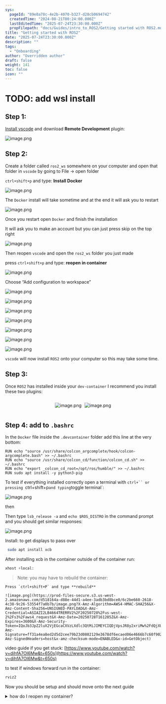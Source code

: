 ```yaml
---
sys:
  pageId: "89e0a78c-4e2b-4070-b327-d28cb0694742"
  createdTime: "2024-08-21T00:24:00.000Z"
  lastEditedTime: "2025-07-24T23:30:00.000Z"
  propFilepath: "docs/Guides/intro_to_ROS2/Getting started with ROS2.md"
title: "Getting started with ROS2"
date: "2025-07-24T23:30:00.000Z"
description: ""
tags:
  - "Onboarding"
author: "Overridden author"
draft: false
weight: 141
toc: false
icon: ""
---
```


# TODO: add wsl install

## Step 1:

[Install vscode](https://code.visualstudio.com/download) and download **Remote Development** plugin:

![image.png](https://prod-files-secure.s3.us-west-2.amazonaws.com/d518164a-d88e-44d1-a4ee-3adb3bd8bce0/efb52993-1881-4a40-b95e-6f020334f022/image.png?X-Amz-Algorithm=AWS4-HMAC-SHA256&X-Amz-Content-Sha256=UNSIGNED-PAYLOAD&X-Amz-Credential=ASIAZI2LB466RMYMKGCM%2F20250728%2Fus-west-2%2Fs3%2Faws4_request&X-Amz-Date=20250728T161159Z&X-Amz-Expires=3600&X-Amz-Security-Token=IQoJb3JpZ2luX2VjEGcaCXVzLXdlc3QtMiJHMEUCIQCG%2BzX5P9u3W84e3DRJc4Ytg8Cy%2BLhQaIRPyVCjiN09CgIgcAZ%2BKwAhwNI9e%2FzADNY5WDVYMbz4IZJfwVkn8IRjuJwqiAQIkP%2F%2F%2F%2F%2F%2F%2F%2F%2F%2FARAAGgw2Mzc0MjMxODM4MDUiDJ6nxWsjRQJ%2FgHl3IyrcA2h3p7gmxVhAmTTlQnwLtpq7KWId4JYfKT0dOmHKup9F4Jw34bfEzRjZwy9XFCfQRhZU13mWwwtR5iEQPK9BHKmwzijqg121h2Dx5rCXgrstNMyMsBLgLS5qF0iQCXwN%2BfroSJsGjM%2FVJdIvYKogjpJplRQ7jtbYUo8%2BXBd05n2ECpbRngNsH93UW9lvkhB%2FIIH4RiFi5pYhir32uHmpt9czsoFx03CgZhxbiE7zQLVwksf0apq5Z2VUFW2Bxa49WqH1Bvuy5seFunhoRFBTkkUgokTEWaQ2PEOf0%2BtL0eLz4Fuh%2BrLfZ0CDQunqLqjb2dx9W6opC2zKbpyNWiuXpX4AJJXE9hZMzJ5ssbohC1wO3PH0PqqB41I2qzfeZtOYNFWrUy9GAqslMuyaOCkdyNBq9hofIhwh3oaHHtQSt7lJlllFX%2FZFC2oGL8B4UsF5HWp%2BLtDO%2FrtugVqucMq5hbejLBjbEZA9G8ESjyiFxltW9WRIxbxlOQvR69juzNkPL448SellHpweWfT3t76pnk4RNwsaGTGiG9oif%2B4FodA5kbGddCv9NBX33pAD903uG9UAiqpsQwMTqF2QJ2qmjx1Qt2rEa5%2BTe7fcvsYtNbAFe71ZI40UXCSUBehnMMaonsQGOqUBlJ603SimoJ0V%2BvRFn7SJkHPHrwB8S75KqxW6Jk%2BzL3hqbj%2F2DLmb5DkZzhA5jaIBDJvKceYo8ixsNxIewOV1fx5s1Xk6TCtIYlTIWQDws5XBDOZX0X3EILGFllxizusUnnb81LllZ2hxcnIEYVCbqewSexT2A%2Bl%2BcN%2BFeTBhjzUA31AFACBZ%2B2s0ys1hy1YqW2UhxeLBa%2FBYhWS0wMspbzfIGqps&X-Amz-Signature=70fa6591e61debac963c74f5311b22c97ebd8de853322ae381927aa73489184c&X-Amz-SignedHeaders=host&x-amz-checksum-mode=ENABLED&x-id=GetObject)

## Step 2:

Create a folder called `ros2_ws` somewhere on your computer and open that folder in `vscode` by going to File → open folder 

`ctrl+shift+p` and type: **Install Docker**

![image.png](https://prod-files-secure.s3.us-west-2.amazonaws.com/d518164a-d88e-44d1-a4ee-3adb3bd8bce0/2269dc0e-1cd5-47ff-bceb-c04ad9b2eab0/image.png?X-Amz-Algorithm=AWS4-HMAC-SHA256&X-Amz-Content-Sha256=UNSIGNED-PAYLOAD&X-Amz-Credential=ASIAZI2LB466RMYMKGCM%2F20250728%2Fus-west-2%2Fs3%2Faws4_request&X-Amz-Date=20250728T161159Z&X-Amz-Expires=3600&X-Amz-Security-Token=IQoJb3JpZ2luX2VjEGcaCXVzLXdlc3QtMiJHMEUCIQCG%2BzX5P9u3W84e3DRJc4Ytg8Cy%2BLhQaIRPyVCjiN09CgIgcAZ%2BKwAhwNI9e%2FzADNY5WDVYMbz4IZJfwVkn8IRjuJwqiAQIkP%2F%2F%2F%2F%2F%2F%2F%2F%2F%2FARAAGgw2Mzc0MjMxODM4MDUiDJ6nxWsjRQJ%2FgHl3IyrcA2h3p7gmxVhAmTTlQnwLtpq7KWId4JYfKT0dOmHKup9F4Jw34bfEzRjZwy9XFCfQRhZU13mWwwtR5iEQPK9BHKmwzijqg121h2Dx5rCXgrstNMyMsBLgLS5qF0iQCXwN%2BfroSJsGjM%2FVJdIvYKogjpJplRQ7jtbYUo8%2BXBd05n2ECpbRngNsH93UW9lvkhB%2FIIH4RiFi5pYhir32uHmpt9czsoFx03CgZhxbiE7zQLVwksf0apq5Z2VUFW2Bxa49WqH1Bvuy5seFunhoRFBTkkUgokTEWaQ2PEOf0%2BtL0eLz4Fuh%2BrLfZ0CDQunqLqjb2dx9W6opC2zKbpyNWiuXpX4AJJXE9hZMzJ5ssbohC1wO3PH0PqqB41I2qzfeZtOYNFWrUy9GAqslMuyaOCkdyNBq9hofIhwh3oaHHtQSt7lJlllFX%2FZFC2oGL8B4UsF5HWp%2BLtDO%2FrtugVqucMq5hbejLBjbEZA9G8ESjyiFxltW9WRIxbxlOQvR69juzNkPL448SellHpweWfT3t76pnk4RNwsaGTGiG9oif%2B4FodA5kbGddCv9NBX33pAD903uG9UAiqpsQwMTqF2QJ2qmjx1Qt2rEa5%2BTe7fcvsYtNbAFe71ZI40UXCSUBehnMMaonsQGOqUBlJ603SimoJ0V%2BvRFn7SJkHPHrwB8S75KqxW6Jk%2BzL3hqbj%2F2DLmb5DkZzhA5jaIBDJvKceYo8ixsNxIewOV1fx5s1Xk6TCtIYlTIWQDws5XBDOZX0X3EILGFllxizusUnnb81LllZ2hxcnIEYVCbqewSexT2A%2Bl%2BcN%2BFeTBhjzUA31AFACBZ%2B2s0ys1hy1YqW2UhxeLBa%2FBYhWS0wMspbzfIGqps&X-Amz-Signature=21b9d57b35bd51c9634b35f232e37a092ae83fbda4bb5243a59e66420f58e4dd&X-Amz-SignedHeaders=host&x-amz-checksum-mode=ENABLED&x-id=GetObject)

The `Docker` install will take sometime and at the end it will ask you to restart

![image.png](https://prod-files-secure.s3.us-west-2.amazonaws.com/d518164a-d88e-44d1-a4ee-3adb3bd8bce0/ed233f78-be33-4b1f-b89c-9c346c0e961e/image.png?X-Amz-Algorithm=AWS4-HMAC-SHA256&X-Amz-Content-Sha256=UNSIGNED-PAYLOAD&X-Amz-Credential=ASIAZI2LB466RMYMKGCM%2F20250728%2Fus-west-2%2Fs3%2Faws4_request&X-Amz-Date=20250728T161159Z&X-Amz-Expires=3600&X-Amz-Security-Token=IQoJb3JpZ2luX2VjEGcaCXVzLXdlc3QtMiJHMEUCIQCG%2BzX5P9u3W84e3DRJc4Ytg8Cy%2BLhQaIRPyVCjiN09CgIgcAZ%2BKwAhwNI9e%2FzADNY5WDVYMbz4IZJfwVkn8IRjuJwqiAQIkP%2F%2F%2F%2F%2F%2F%2F%2F%2F%2FARAAGgw2Mzc0MjMxODM4MDUiDJ6nxWsjRQJ%2FgHl3IyrcA2h3p7gmxVhAmTTlQnwLtpq7KWId4JYfKT0dOmHKup9F4Jw34bfEzRjZwy9XFCfQRhZU13mWwwtR5iEQPK9BHKmwzijqg121h2Dx5rCXgrstNMyMsBLgLS5qF0iQCXwN%2BfroSJsGjM%2FVJdIvYKogjpJplRQ7jtbYUo8%2BXBd05n2ECpbRngNsH93UW9lvkhB%2FIIH4RiFi5pYhir32uHmpt9czsoFx03CgZhxbiE7zQLVwksf0apq5Z2VUFW2Bxa49WqH1Bvuy5seFunhoRFBTkkUgokTEWaQ2PEOf0%2BtL0eLz4Fuh%2BrLfZ0CDQunqLqjb2dx9W6opC2zKbpyNWiuXpX4AJJXE9hZMzJ5ssbohC1wO3PH0PqqB41I2qzfeZtOYNFWrUy9GAqslMuyaOCkdyNBq9hofIhwh3oaHHtQSt7lJlllFX%2FZFC2oGL8B4UsF5HWp%2BLtDO%2FrtugVqucMq5hbejLBjbEZA9G8ESjyiFxltW9WRIxbxlOQvR69juzNkPL448SellHpweWfT3t76pnk4RNwsaGTGiG9oif%2B4FodA5kbGddCv9NBX33pAD903uG9UAiqpsQwMTqF2QJ2qmjx1Qt2rEa5%2BTe7fcvsYtNbAFe71ZI40UXCSUBehnMMaonsQGOqUBlJ603SimoJ0V%2BvRFn7SJkHPHrwB8S75KqxW6Jk%2BzL3hqbj%2F2DLmb5DkZzhA5jaIBDJvKceYo8ixsNxIewOV1fx5s1Xk6TCtIYlTIWQDws5XBDOZX0X3EILGFllxizusUnnb81LllZ2hxcnIEYVCbqewSexT2A%2Bl%2BcN%2BFeTBhjzUA31AFACBZ%2B2s0ys1hy1YqW2UhxeLBa%2FBYhWS0wMspbzfIGqps&X-Amz-Signature=32c5002125190e605e5bff0e7853274d2cc89b82528009affed02649f78bdaf4&X-Amz-SignedHeaders=host&x-amz-checksum-mode=ENABLED&x-id=GetObject)

Once you restart open `Docker` and finish the installation

It will ask you to make an account but you can just press skip on the top right

![image.png](https://prod-files-secure.s3.us-west-2.amazonaws.com/d518164a-d88e-44d1-a4ee-3adb3bd8bce0/21010ad9-1659-4fd9-9f59-9932a09b2a3d/image.png?X-Amz-Algorithm=AWS4-HMAC-SHA256&X-Amz-Content-Sha256=UNSIGNED-PAYLOAD&X-Amz-Credential=ASIAZI2LB466RMYMKGCM%2F20250728%2Fus-west-2%2Fs3%2Faws4_request&X-Amz-Date=20250728T161159Z&X-Amz-Expires=3600&X-Amz-Security-Token=IQoJb3JpZ2luX2VjEGcaCXVzLXdlc3QtMiJHMEUCIQCG%2BzX5P9u3W84e3DRJc4Ytg8Cy%2BLhQaIRPyVCjiN09CgIgcAZ%2BKwAhwNI9e%2FzADNY5WDVYMbz4IZJfwVkn8IRjuJwqiAQIkP%2F%2F%2F%2F%2F%2F%2F%2F%2F%2FARAAGgw2Mzc0MjMxODM4MDUiDJ6nxWsjRQJ%2FgHl3IyrcA2h3p7gmxVhAmTTlQnwLtpq7KWId4JYfKT0dOmHKup9F4Jw34bfEzRjZwy9XFCfQRhZU13mWwwtR5iEQPK9BHKmwzijqg121h2Dx5rCXgrstNMyMsBLgLS5qF0iQCXwN%2BfroSJsGjM%2FVJdIvYKogjpJplRQ7jtbYUo8%2BXBd05n2ECpbRngNsH93UW9lvkhB%2FIIH4RiFi5pYhir32uHmpt9czsoFx03CgZhxbiE7zQLVwksf0apq5Z2VUFW2Bxa49WqH1Bvuy5seFunhoRFBTkkUgokTEWaQ2PEOf0%2BtL0eLz4Fuh%2BrLfZ0CDQunqLqjb2dx9W6opC2zKbpyNWiuXpX4AJJXE9hZMzJ5ssbohC1wO3PH0PqqB41I2qzfeZtOYNFWrUy9GAqslMuyaOCkdyNBq9hofIhwh3oaHHtQSt7lJlllFX%2FZFC2oGL8B4UsF5HWp%2BLtDO%2FrtugVqucMq5hbejLBjbEZA9G8ESjyiFxltW9WRIxbxlOQvR69juzNkPL448SellHpweWfT3t76pnk4RNwsaGTGiG9oif%2B4FodA5kbGddCv9NBX33pAD903uG9UAiqpsQwMTqF2QJ2qmjx1Qt2rEa5%2BTe7fcvsYtNbAFe71ZI40UXCSUBehnMMaonsQGOqUBlJ603SimoJ0V%2BvRFn7SJkHPHrwB8S75KqxW6Jk%2BzL3hqbj%2F2DLmb5DkZzhA5jaIBDJvKceYo8ixsNxIewOV1fx5s1Xk6TCtIYlTIWQDws5XBDOZX0X3EILGFllxizusUnnb81LllZ2hxcnIEYVCbqewSexT2A%2Bl%2BcN%2BFeTBhjzUA31AFACBZ%2B2s0ys1hy1YqW2UhxeLBa%2FBYhWS0wMspbzfIGqps&X-Amz-Signature=6c42f7d981d0c650c31faba2e9b2aef1c565317a34f9f5fe4eda738b04071c56&X-Amz-SignedHeaders=host&x-amz-checksum-mode=ENABLED&x-id=GetObject)

Then reopen `vscode` and open the `ros2_ws` folder you just made

press `ctrl+shift+p` and type: **reopen in container**

![image.png](https://prod-files-secure.s3.us-west-2.amazonaws.com/d518164a-d88e-44d1-a4ee-3adb3bd8bce0/4e93b8c2-41ad-488c-8095-c74205196118/image.png?X-Amz-Algorithm=AWS4-HMAC-SHA256&X-Amz-Content-Sha256=UNSIGNED-PAYLOAD&X-Amz-Credential=ASIAZI2LB466RMYMKGCM%2F20250728%2Fus-west-2%2Fs3%2Faws4_request&X-Amz-Date=20250728T161159Z&X-Amz-Expires=3600&X-Amz-Security-Token=IQoJb3JpZ2luX2VjEGcaCXVzLXdlc3QtMiJHMEUCIQCG%2BzX5P9u3W84e3DRJc4Ytg8Cy%2BLhQaIRPyVCjiN09CgIgcAZ%2BKwAhwNI9e%2FzADNY5WDVYMbz4IZJfwVkn8IRjuJwqiAQIkP%2F%2F%2F%2F%2F%2F%2F%2F%2F%2FARAAGgw2Mzc0MjMxODM4MDUiDJ6nxWsjRQJ%2FgHl3IyrcA2h3p7gmxVhAmTTlQnwLtpq7KWId4JYfKT0dOmHKup9F4Jw34bfEzRjZwy9XFCfQRhZU13mWwwtR5iEQPK9BHKmwzijqg121h2Dx5rCXgrstNMyMsBLgLS5qF0iQCXwN%2BfroSJsGjM%2FVJdIvYKogjpJplRQ7jtbYUo8%2BXBd05n2ECpbRngNsH93UW9lvkhB%2FIIH4RiFi5pYhir32uHmpt9czsoFx03CgZhxbiE7zQLVwksf0apq5Z2VUFW2Bxa49WqH1Bvuy5seFunhoRFBTkkUgokTEWaQ2PEOf0%2BtL0eLz4Fuh%2BrLfZ0CDQunqLqjb2dx9W6opC2zKbpyNWiuXpX4AJJXE9hZMzJ5ssbohC1wO3PH0PqqB41I2qzfeZtOYNFWrUy9GAqslMuyaOCkdyNBq9hofIhwh3oaHHtQSt7lJlllFX%2FZFC2oGL8B4UsF5HWp%2BLtDO%2FrtugVqucMq5hbejLBjbEZA9G8ESjyiFxltW9WRIxbxlOQvR69juzNkPL448SellHpweWfT3t76pnk4RNwsaGTGiG9oif%2B4FodA5kbGddCv9NBX33pAD903uG9UAiqpsQwMTqF2QJ2qmjx1Qt2rEa5%2BTe7fcvsYtNbAFe71ZI40UXCSUBehnMMaonsQGOqUBlJ603SimoJ0V%2BvRFn7SJkHPHrwB8S75KqxW6Jk%2BzL3hqbj%2F2DLmb5DkZzhA5jaIBDJvKceYo8ixsNxIewOV1fx5s1Xk6TCtIYlTIWQDws5XBDOZX0X3EILGFllxizusUnnb81LllZ2hxcnIEYVCbqewSexT2A%2Bl%2BcN%2BFeTBhjzUA31AFACBZ%2B2s0ys1hy1YqW2UhxeLBa%2FBYhWS0wMspbzfIGqps&X-Amz-Signature=729eb2ab652b157eac7bf7f046aad35313cac7cbe022e7addf0c3c8b161d61e5&X-Amz-SignedHeaders=host&x-amz-checksum-mode=ENABLED&x-id=GetObject)

Choose “Add configuration to workspace”

![image.png](https://prod-files-secure.s3.us-west-2.amazonaws.com/d518164a-d88e-44d1-a4ee-3adb3bd8bce0/9560b282-5060-4989-ba37-97e7b2c22476/image.png?X-Amz-Algorithm=AWS4-HMAC-SHA256&X-Amz-Content-Sha256=UNSIGNED-PAYLOAD&X-Amz-Credential=ASIAZI2LB466RMYMKGCM%2F20250728%2Fus-west-2%2Fs3%2Faws4_request&X-Amz-Date=20250728T161159Z&X-Amz-Expires=3600&X-Amz-Security-Token=IQoJb3JpZ2luX2VjEGcaCXVzLXdlc3QtMiJHMEUCIQCG%2BzX5P9u3W84e3DRJc4Ytg8Cy%2BLhQaIRPyVCjiN09CgIgcAZ%2BKwAhwNI9e%2FzADNY5WDVYMbz4IZJfwVkn8IRjuJwqiAQIkP%2F%2F%2F%2F%2F%2F%2F%2F%2F%2FARAAGgw2Mzc0MjMxODM4MDUiDJ6nxWsjRQJ%2FgHl3IyrcA2h3p7gmxVhAmTTlQnwLtpq7KWId4JYfKT0dOmHKup9F4Jw34bfEzRjZwy9XFCfQRhZU13mWwwtR5iEQPK9BHKmwzijqg121h2Dx5rCXgrstNMyMsBLgLS5qF0iQCXwN%2BfroSJsGjM%2FVJdIvYKogjpJplRQ7jtbYUo8%2BXBd05n2ECpbRngNsH93UW9lvkhB%2FIIH4RiFi5pYhir32uHmpt9czsoFx03CgZhxbiE7zQLVwksf0apq5Z2VUFW2Bxa49WqH1Bvuy5seFunhoRFBTkkUgokTEWaQ2PEOf0%2BtL0eLz4Fuh%2BrLfZ0CDQunqLqjb2dx9W6opC2zKbpyNWiuXpX4AJJXE9hZMzJ5ssbohC1wO3PH0PqqB41I2qzfeZtOYNFWrUy9GAqslMuyaOCkdyNBq9hofIhwh3oaHHtQSt7lJlllFX%2FZFC2oGL8B4UsF5HWp%2BLtDO%2FrtugVqucMq5hbejLBjbEZA9G8ESjyiFxltW9WRIxbxlOQvR69juzNkPL448SellHpweWfT3t76pnk4RNwsaGTGiG9oif%2B4FodA5kbGddCv9NBX33pAD903uG9UAiqpsQwMTqF2QJ2qmjx1Qt2rEa5%2BTe7fcvsYtNbAFe71ZI40UXCSUBehnMMaonsQGOqUBlJ603SimoJ0V%2BvRFn7SJkHPHrwB8S75KqxW6Jk%2BzL3hqbj%2F2DLmb5DkZzhA5jaIBDJvKceYo8ixsNxIewOV1fx5s1Xk6TCtIYlTIWQDws5XBDOZX0X3EILGFllxizusUnnb81LllZ2hxcnIEYVCbqewSexT2A%2Bl%2BcN%2BFeTBhjzUA31AFACBZ%2B2s0ys1hy1YqW2UhxeLBa%2FBYhWS0wMspbzfIGqps&X-Amz-Signature=58c26bb0b8c1593032af746de0258eefd6cc853fe91b99c831a3b8e2b575af4b&X-Amz-SignedHeaders=host&x-amz-checksum-mode=ENABLED&x-id=GetObject)

![image.png](https://prod-files-secure.s3.us-west-2.amazonaws.com/d518164a-d88e-44d1-a4ee-3adb3bd8bce0/2ee63f81-886b-48e8-a553-dc6e5eac99e4/image.png?X-Amz-Algorithm=AWS4-HMAC-SHA256&X-Amz-Content-Sha256=UNSIGNED-PAYLOAD&X-Amz-Credential=ASIAZI2LB466RMYMKGCM%2F20250728%2Fus-west-2%2Fs3%2Faws4_request&X-Amz-Date=20250728T161159Z&X-Amz-Expires=3600&X-Amz-Security-Token=IQoJb3JpZ2luX2VjEGcaCXVzLXdlc3QtMiJHMEUCIQCG%2BzX5P9u3W84e3DRJc4Ytg8Cy%2BLhQaIRPyVCjiN09CgIgcAZ%2BKwAhwNI9e%2FzADNY5WDVYMbz4IZJfwVkn8IRjuJwqiAQIkP%2F%2F%2F%2F%2F%2F%2F%2F%2F%2FARAAGgw2Mzc0MjMxODM4MDUiDJ6nxWsjRQJ%2FgHl3IyrcA2h3p7gmxVhAmTTlQnwLtpq7KWId4JYfKT0dOmHKup9F4Jw34bfEzRjZwy9XFCfQRhZU13mWwwtR5iEQPK9BHKmwzijqg121h2Dx5rCXgrstNMyMsBLgLS5qF0iQCXwN%2BfroSJsGjM%2FVJdIvYKogjpJplRQ7jtbYUo8%2BXBd05n2ECpbRngNsH93UW9lvkhB%2FIIH4RiFi5pYhir32uHmpt9czsoFx03CgZhxbiE7zQLVwksf0apq5Z2VUFW2Bxa49WqH1Bvuy5seFunhoRFBTkkUgokTEWaQ2PEOf0%2BtL0eLz4Fuh%2BrLfZ0CDQunqLqjb2dx9W6opC2zKbpyNWiuXpX4AJJXE9hZMzJ5ssbohC1wO3PH0PqqB41I2qzfeZtOYNFWrUy9GAqslMuyaOCkdyNBq9hofIhwh3oaHHtQSt7lJlllFX%2FZFC2oGL8B4UsF5HWp%2BLtDO%2FrtugVqucMq5hbejLBjbEZA9G8ESjyiFxltW9WRIxbxlOQvR69juzNkPL448SellHpweWfT3t76pnk4RNwsaGTGiG9oif%2B4FodA5kbGddCv9NBX33pAD903uG9UAiqpsQwMTqF2QJ2qmjx1Qt2rEa5%2BTe7fcvsYtNbAFe71ZI40UXCSUBehnMMaonsQGOqUBlJ603SimoJ0V%2BvRFn7SJkHPHrwB8S75KqxW6Jk%2BzL3hqbj%2F2DLmb5DkZzhA5jaIBDJvKceYo8ixsNxIewOV1fx5s1Xk6TCtIYlTIWQDws5XBDOZX0X3EILGFllxizusUnnb81LllZ2hxcnIEYVCbqewSexT2A%2Bl%2BcN%2BFeTBhjzUA31AFACBZ%2B2s0ys1hy1YqW2UhxeLBa%2FBYhWS0wMspbzfIGqps&X-Amz-Signature=51968cc40b57a03f9f3ef513f6b01a58d35eeb6c936f649217df81a664703d4c&X-Amz-SignedHeaders=host&x-amz-checksum-mode=ENABLED&x-id=GetObject)

![image.png](https://prod-files-secure.s3.us-west-2.amazonaws.com/d518164a-d88e-44d1-a4ee-3adb3bd8bce0/e0fd626c-c8b6-4b2c-95d1-fa4c26514504/image.png?X-Amz-Algorithm=AWS4-HMAC-SHA256&X-Amz-Content-Sha256=UNSIGNED-PAYLOAD&X-Amz-Credential=ASIAZI2LB466RMYMKGCM%2F20250728%2Fus-west-2%2Fs3%2Faws4_request&X-Amz-Date=20250728T161159Z&X-Amz-Expires=3600&X-Amz-Security-Token=IQoJb3JpZ2luX2VjEGcaCXVzLXdlc3QtMiJHMEUCIQCG%2BzX5P9u3W84e3DRJc4Ytg8Cy%2BLhQaIRPyVCjiN09CgIgcAZ%2BKwAhwNI9e%2FzADNY5WDVYMbz4IZJfwVkn8IRjuJwqiAQIkP%2F%2F%2F%2F%2F%2F%2F%2F%2F%2FARAAGgw2Mzc0MjMxODM4MDUiDJ6nxWsjRQJ%2FgHl3IyrcA2h3p7gmxVhAmTTlQnwLtpq7KWId4JYfKT0dOmHKup9F4Jw34bfEzRjZwy9XFCfQRhZU13mWwwtR5iEQPK9BHKmwzijqg121h2Dx5rCXgrstNMyMsBLgLS5qF0iQCXwN%2BfroSJsGjM%2FVJdIvYKogjpJplRQ7jtbYUo8%2BXBd05n2ECpbRngNsH93UW9lvkhB%2FIIH4RiFi5pYhir32uHmpt9czsoFx03CgZhxbiE7zQLVwksf0apq5Z2VUFW2Bxa49WqH1Bvuy5seFunhoRFBTkkUgokTEWaQ2PEOf0%2BtL0eLz4Fuh%2BrLfZ0CDQunqLqjb2dx9W6opC2zKbpyNWiuXpX4AJJXE9hZMzJ5ssbohC1wO3PH0PqqB41I2qzfeZtOYNFWrUy9GAqslMuyaOCkdyNBq9hofIhwh3oaHHtQSt7lJlllFX%2FZFC2oGL8B4UsF5HWp%2BLtDO%2FrtugVqucMq5hbejLBjbEZA9G8ESjyiFxltW9WRIxbxlOQvR69juzNkPL448SellHpweWfT3t76pnk4RNwsaGTGiG9oif%2B4FodA5kbGddCv9NBX33pAD903uG9UAiqpsQwMTqF2QJ2qmjx1Qt2rEa5%2BTe7fcvsYtNbAFe71ZI40UXCSUBehnMMaonsQGOqUBlJ603SimoJ0V%2BvRFn7SJkHPHrwB8S75KqxW6Jk%2BzL3hqbj%2F2DLmb5DkZzhA5jaIBDJvKceYo8ixsNxIewOV1fx5s1Xk6TCtIYlTIWQDws5XBDOZX0X3EILGFllxizusUnnb81LllZ2hxcnIEYVCbqewSexT2A%2Bl%2BcN%2BFeTBhjzUA31AFACBZ%2B2s0ys1hy1YqW2UhxeLBa%2FBYhWS0wMspbzfIGqps&X-Amz-Signature=394f60b712e7d93e4bbedeff2ed5dfd43c5c9b75edbf4fe3bd0ba5fcbe13324f&X-Amz-SignedHeaders=host&x-amz-checksum-mode=ENABLED&x-id=GetObject)

![image.png](https://prod-files-secure.s3.us-west-2.amazonaws.com/d518164a-d88e-44d1-a4ee-3adb3bd8bce0/a2e13f50-d2ab-4719-a4c2-7ced634bfc9d/image.png?X-Amz-Algorithm=AWS4-HMAC-SHA256&X-Amz-Content-Sha256=UNSIGNED-PAYLOAD&X-Amz-Credential=ASIAZI2LB466RMYMKGCM%2F20250728%2Fus-west-2%2Fs3%2Faws4_request&X-Amz-Date=20250728T161159Z&X-Amz-Expires=3600&X-Amz-Security-Token=IQoJb3JpZ2luX2VjEGcaCXVzLXdlc3QtMiJHMEUCIQCG%2BzX5P9u3W84e3DRJc4Ytg8Cy%2BLhQaIRPyVCjiN09CgIgcAZ%2BKwAhwNI9e%2FzADNY5WDVYMbz4IZJfwVkn8IRjuJwqiAQIkP%2F%2F%2F%2F%2F%2F%2F%2F%2F%2FARAAGgw2Mzc0MjMxODM4MDUiDJ6nxWsjRQJ%2FgHl3IyrcA2h3p7gmxVhAmTTlQnwLtpq7KWId4JYfKT0dOmHKup9F4Jw34bfEzRjZwy9XFCfQRhZU13mWwwtR5iEQPK9BHKmwzijqg121h2Dx5rCXgrstNMyMsBLgLS5qF0iQCXwN%2BfroSJsGjM%2FVJdIvYKogjpJplRQ7jtbYUo8%2BXBd05n2ECpbRngNsH93UW9lvkhB%2FIIH4RiFi5pYhir32uHmpt9czsoFx03CgZhxbiE7zQLVwksf0apq5Z2VUFW2Bxa49WqH1Bvuy5seFunhoRFBTkkUgokTEWaQ2PEOf0%2BtL0eLz4Fuh%2BrLfZ0CDQunqLqjb2dx9W6opC2zKbpyNWiuXpX4AJJXE9hZMzJ5ssbohC1wO3PH0PqqB41I2qzfeZtOYNFWrUy9GAqslMuyaOCkdyNBq9hofIhwh3oaHHtQSt7lJlllFX%2FZFC2oGL8B4UsF5HWp%2BLtDO%2FrtugVqucMq5hbejLBjbEZA9G8ESjyiFxltW9WRIxbxlOQvR69juzNkPL448SellHpweWfT3t76pnk4RNwsaGTGiG9oif%2B4FodA5kbGddCv9NBX33pAD903uG9UAiqpsQwMTqF2QJ2qmjx1Qt2rEa5%2BTe7fcvsYtNbAFe71ZI40UXCSUBehnMMaonsQGOqUBlJ603SimoJ0V%2BvRFn7SJkHPHrwB8S75KqxW6Jk%2BzL3hqbj%2F2DLmb5DkZzhA5jaIBDJvKceYo8ixsNxIewOV1fx5s1Xk6TCtIYlTIWQDws5XBDOZX0X3EILGFllxizusUnnb81LllZ2hxcnIEYVCbqewSexT2A%2Bl%2BcN%2BFeTBhjzUA31AFACBZ%2B2s0ys1hy1YqW2UhxeLBa%2FBYhWS0wMspbzfIGqps&X-Amz-Signature=50216c1d2aa537c7e9b5ff90177e3e7de56f62ece16f7e48c14c6540f8f5621e&X-Amz-SignedHeaders=host&x-amz-checksum-mode=ENABLED&x-id=GetObject)

![image.png](https://prod-files-secure.s3.us-west-2.amazonaws.com/d518164a-d88e-44d1-a4ee-3adb3bd8bce0/6cc478ad-aaba-4bf7-9fcc-403277ab896c/image.png?X-Amz-Algorithm=AWS4-HMAC-SHA256&X-Amz-Content-Sha256=UNSIGNED-PAYLOAD&X-Amz-Credential=ASIAZI2LB466RMYMKGCM%2F20250728%2Fus-west-2%2Fs3%2Faws4_request&X-Amz-Date=20250728T161159Z&X-Amz-Expires=3600&X-Amz-Security-Token=IQoJb3JpZ2luX2VjEGcaCXVzLXdlc3QtMiJHMEUCIQCG%2BzX5P9u3W84e3DRJc4Ytg8Cy%2BLhQaIRPyVCjiN09CgIgcAZ%2BKwAhwNI9e%2FzADNY5WDVYMbz4IZJfwVkn8IRjuJwqiAQIkP%2F%2F%2F%2F%2F%2F%2F%2F%2F%2FARAAGgw2Mzc0MjMxODM4MDUiDJ6nxWsjRQJ%2FgHl3IyrcA2h3p7gmxVhAmTTlQnwLtpq7KWId4JYfKT0dOmHKup9F4Jw34bfEzRjZwy9XFCfQRhZU13mWwwtR5iEQPK9BHKmwzijqg121h2Dx5rCXgrstNMyMsBLgLS5qF0iQCXwN%2BfroSJsGjM%2FVJdIvYKogjpJplRQ7jtbYUo8%2BXBd05n2ECpbRngNsH93UW9lvkhB%2FIIH4RiFi5pYhir32uHmpt9czsoFx03CgZhxbiE7zQLVwksf0apq5Z2VUFW2Bxa49WqH1Bvuy5seFunhoRFBTkkUgokTEWaQ2PEOf0%2BtL0eLz4Fuh%2BrLfZ0CDQunqLqjb2dx9W6opC2zKbpyNWiuXpX4AJJXE9hZMzJ5ssbohC1wO3PH0PqqB41I2qzfeZtOYNFWrUy9GAqslMuyaOCkdyNBq9hofIhwh3oaHHtQSt7lJlllFX%2FZFC2oGL8B4UsF5HWp%2BLtDO%2FrtugVqucMq5hbejLBjbEZA9G8ESjyiFxltW9WRIxbxlOQvR69juzNkPL448SellHpweWfT3t76pnk4RNwsaGTGiG9oif%2B4FodA5kbGddCv9NBX33pAD903uG9UAiqpsQwMTqF2QJ2qmjx1Qt2rEa5%2BTe7fcvsYtNbAFe71ZI40UXCSUBehnMMaonsQGOqUBlJ603SimoJ0V%2BvRFn7SJkHPHrwB8S75KqxW6Jk%2BzL3hqbj%2F2DLmb5DkZzhA5jaIBDJvKceYo8ixsNxIewOV1fx5s1Xk6TCtIYlTIWQDws5XBDOZX0X3EILGFllxizusUnnb81LllZ2hxcnIEYVCbqewSexT2A%2Bl%2BcN%2BFeTBhjzUA31AFACBZ%2B2s0ys1hy1YqW2UhxeLBa%2FBYhWS0wMspbzfIGqps&X-Amz-Signature=085c5fa2d0a255c1f9a859d5f25c950912a592a30e7358d051895c118efddc5f&X-Amz-SignedHeaders=host&x-amz-checksum-mode=ENABLED&x-id=GetObject)

![image.png](https://prod-files-secure.s3.us-west-2.amazonaws.com/d518164a-d88e-44d1-a4ee-3adb3bd8bce0/53255b28-f75e-430f-b9e3-c0ac8577e42b/image.png?X-Amz-Algorithm=AWS4-HMAC-SHA256&X-Amz-Content-Sha256=UNSIGNED-PAYLOAD&X-Amz-Credential=ASIAZI2LB466RMYMKGCM%2F20250728%2Fus-west-2%2Fs3%2Faws4_request&X-Amz-Date=20250728T161159Z&X-Amz-Expires=3600&X-Amz-Security-Token=IQoJb3JpZ2luX2VjEGcaCXVzLXdlc3QtMiJHMEUCIQCG%2BzX5P9u3W84e3DRJc4Ytg8Cy%2BLhQaIRPyVCjiN09CgIgcAZ%2BKwAhwNI9e%2FzADNY5WDVYMbz4IZJfwVkn8IRjuJwqiAQIkP%2F%2F%2F%2F%2F%2F%2F%2F%2F%2FARAAGgw2Mzc0MjMxODM4MDUiDJ6nxWsjRQJ%2FgHl3IyrcA2h3p7gmxVhAmTTlQnwLtpq7KWId4JYfKT0dOmHKup9F4Jw34bfEzRjZwy9XFCfQRhZU13mWwwtR5iEQPK9BHKmwzijqg121h2Dx5rCXgrstNMyMsBLgLS5qF0iQCXwN%2BfroSJsGjM%2FVJdIvYKogjpJplRQ7jtbYUo8%2BXBd05n2ECpbRngNsH93UW9lvkhB%2FIIH4RiFi5pYhir32uHmpt9czsoFx03CgZhxbiE7zQLVwksf0apq5Z2VUFW2Bxa49WqH1Bvuy5seFunhoRFBTkkUgokTEWaQ2PEOf0%2BtL0eLz4Fuh%2BrLfZ0CDQunqLqjb2dx9W6opC2zKbpyNWiuXpX4AJJXE9hZMzJ5ssbohC1wO3PH0PqqB41I2qzfeZtOYNFWrUy9GAqslMuyaOCkdyNBq9hofIhwh3oaHHtQSt7lJlllFX%2FZFC2oGL8B4UsF5HWp%2BLtDO%2FrtugVqucMq5hbejLBjbEZA9G8ESjyiFxltW9WRIxbxlOQvR69juzNkPL448SellHpweWfT3t76pnk4RNwsaGTGiG9oif%2B4FodA5kbGddCv9NBX33pAD903uG9UAiqpsQwMTqF2QJ2qmjx1Qt2rEa5%2BTe7fcvsYtNbAFe71ZI40UXCSUBehnMMaonsQGOqUBlJ603SimoJ0V%2BvRFn7SJkHPHrwB8S75KqxW6Jk%2BzL3hqbj%2F2DLmb5DkZzhA5jaIBDJvKceYo8ixsNxIewOV1fx5s1Xk6TCtIYlTIWQDws5XBDOZX0X3EILGFllxizusUnnb81LllZ2hxcnIEYVCbqewSexT2A%2Bl%2BcN%2BFeTBhjzUA31AFACBZ%2B2s0ys1hy1YqW2UhxeLBa%2FBYhWS0wMspbzfIGqps&X-Amz-Signature=e30c3fb00b74b25c575407906f774017166596e24f828b7180c618907a410bfe&X-Amz-SignedHeaders=host&x-amz-checksum-mode=ENABLED&x-id=GetObject)

![image.png](https://prod-files-secure.s3.us-west-2.amazonaws.com/d518164a-d88e-44d1-a4ee-3adb3bd8bce0/7c562767-5af9-4ffb-97d1-327bcdf4ee00/image.png?X-Amz-Algorithm=AWS4-HMAC-SHA256&X-Amz-Content-Sha256=UNSIGNED-PAYLOAD&X-Amz-Credential=ASIAZI2LB466RMYMKGCM%2F20250728%2Fus-west-2%2Fs3%2Faws4_request&X-Amz-Date=20250728T161159Z&X-Amz-Expires=3600&X-Amz-Security-Token=IQoJb3JpZ2luX2VjEGcaCXVzLXdlc3QtMiJHMEUCIQCG%2BzX5P9u3W84e3DRJc4Ytg8Cy%2BLhQaIRPyVCjiN09CgIgcAZ%2BKwAhwNI9e%2FzADNY5WDVYMbz4IZJfwVkn8IRjuJwqiAQIkP%2F%2F%2F%2F%2F%2F%2F%2F%2F%2FARAAGgw2Mzc0MjMxODM4MDUiDJ6nxWsjRQJ%2FgHl3IyrcA2h3p7gmxVhAmTTlQnwLtpq7KWId4JYfKT0dOmHKup9F4Jw34bfEzRjZwy9XFCfQRhZU13mWwwtR5iEQPK9BHKmwzijqg121h2Dx5rCXgrstNMyMsBLgLS5qF0iQCXwN%2BfroSJsGjM%2FVJdIvYKogjpJplRQ7jtbYUo8%2BXBd05n2ECpbRngNsH93UW9lvkhB%2FIIH4RiFi5pYhir32uHmpt9czsoFx03CgZhxbiE7zQLVwksf0apq5Z2VUFW2Bxa49WqH1Bvuy5seFunhoRFBTkkUgokTEWaQ2PEOf0%2BtL0eLz4Fuh%2BrLfZ0CDQunqLqjb2dx9W6opC2zKbpyNWiuXpX4AJJXE9hZMzJ5ssbohC1wO3PH0PqqB41I2qzfeZtOYNFWrUy9GAqslMuyaOCkdyNBq9hofIhwh3oaHHtQSt7lJlllFX%2FZFC2oGL8B4UsF5HWp%2BLtDO%2FrtugVqucMq5hbejLBjbEZA9G8ESjyiFxltW9WRIxbxlOQvR69juzNkPL448SellHpweWfT3t76pnk4RNwsaGTGiG9oif%2B4FodA5kbGddCv9NBX33pAD903uG9UAiqpsQwMTqF2QJ2qmjx1Qt2rEa5%2BTe7fcvsYtNbAFe71ZI40UXCSUBehnMMaonsQGOqUBlJ603SimoJ0V%2BvRFn7SJkHPHrwB8S75KqxW6Jk%2BzL3hqbj%2F2DLmb5DkZzhA5jaIBDJvKceYo8ixsNxIewOV1fx5s1Xk6TCtIYlTIWQDws5XBDOZX0X3EILGFllxizusUnnb81LllZ2hxcnIEYVCbqewSexT2A%2Bl%2BcN%2BFeTBhjzUA31AFACBZ%2B2s0ys1hy1YqW2UhxeLBa%2FBYhWS0wMspbzfIGqps&X-Amz-Signature=5b6d010d344626b3237945b4e5b89ee81e92ff6b5290163e10f26a65dcf1494d&X-Amz-SignedHeaders=host&x-amz-checksum-mode=ENABLED&x-id=GetObject)

`vscode` will now install `ROS2` onto your computer so this may take some time.

## Step 3:

Once `ROS2` has installed inside your `dev-container` I recommend you install these two plugins:

<div style="display: flex;flex-direction: row; column-gap:10px; max-width: 630px;justify-content: center;">
<div>

![image.png](https://prod-files-secure.s3.us-west-2.amazonaws.com/d518164a-d88e-44d1-a4ee-3adb3bd8bce0/3fc3d550-5a54-4ba1-ba6b-faa01cdb7369/image.png?X-Amz-Algorithm=AWS4-HMAC-SHA256&X-Amz-Content-Sha256=UNSIGNED-PAYLOAD&X-Amz-Credential=ASIAZI2LB466RGDV7GY2%2F20250728%2Fus-west-2%2Fs3%2Faws4_request&X-Amz-Date=20250728T161204Z&X-Amz-Expires=3600&X-Amz-Security-Token=IQoJb3JpZ2luX2VjEGgaCXVzLXdlc3QtMiJIMEYCIQDf8q0vtzy63Ry67O8MHUXIopf9BOoDg5oBDGy8pMljXQIhAPYqTnQls7zWOQ8BIfQx2VbUDAk3p3CLbuCeXCPbiJ6KKogECJD%2F%2F%2F%2F%2F%2F%2F%2F%2F%2FwEQABoMNjM3NDIzMTgzODA1Igw6hU2aXMIY6tCw8k8q3AOFdO3hg1dBQDv5ZXf8No6zmspZ4lUgN1zlZB7GnTCsmLj%2BO0aVrH8Gi6p9qbCIY5PSgCMkq943J5LygFnHwrHbrwtoiyEE6Ny8q2XmeZpRBG8Nr21FeXVC2i6rbu0DkWAkASG1bu%2B3fEBi5fA04kHxcVVyuAugbeQUEN81LrXmw6vzxwOLb02JwbZbrXxX31lg3mnT5gOPsjsoVZKYH03LyVzfkiDLPJ%2BKRJeoYFftX5TFADcTY2ds9%2F7IchRBx8wgY48yt5qqyFPvUvs34qpXxj1zrUKDukn0%2BDZzl0AmfBkHIwvMnEO13amFbxeC830JbttUE0y0cKxRNKGYyVl4eF8LeBpX3LbQsQWWhMwE8wVnbqsaCfEAkjEdoPn4yXalWHyHg6B%2Fbqk5wP2L6vRsgAryE6f8DXE41BvZNIQi0moI3OgZ%2B1Ue0UbamzwCcpW%2FPvYCq%2BG79CxQCgvzNb8NVVO8D9kdKgltZx42Q7SjV85qwRlohs%2FhkbxZv9axi6eBDxq%2F%2Bn8kijqFaJUnWABLvKdVGP2IsaNK7BNRM59J1Ff8MCWxA8Ner0bOdEN5w2R57GMJzkGf1qZK497x4WyQ7ZkKPepOI51hE37udepMmmpWKkq6TUADZ0eTajD7qZ7EBjqkAavqTi1JJuNXaj5X%2FZSzU0IsN5h1xgZzeXBsSQmGwViDrByXcIoC8CuG%2F01daghcPdNF3oO5NQhlx0nHjLxLMVagDiaq%2Fg3yXrvnreX4AhAvszRvjL4vVNjywgcDjNee1%2FPDPwgvCvmRd%2B4jPywhs%2FgXKCVB9W%2BGIhQzH%2B45rLbO9f1srNLjqOf3gEv5rkBQqFs4oY3edWkeSu7Ku%2B8M5eFH5QY5&X-Amz-Signature=362ad881539680bf691eb8f6076c540985c911aadef62f7cb79f4d1c582daa89&X-Amz-SignedHeaders=host&x-amz-checksum-mode=ENABLED&x-id=GetObject)

</div>
<div>

![image.png](https://prod-files-secure.s3.us-west-2.amazonaws.com/d518164a-d88e-44d1-a4ee-3adb3bd8bce0/d994cc66-13c2-4093-a5a3-f84cf4601a82/image.png?X-Amz-Algorithm=AWS4-HMAC-SHA256&X-Amz-Content-Sha256=UNSIGNED-PAYLOAD&X-Amz-Credential=ASIAZI2LB466X6S6XIS7%2F20250728%2Fus-west-2%2Fs3%2Faws4_request&X-Amz-Date=20250728T161205Z&X-Amz-Expires=3600&X-Amz-Security-Token=IQoJb3JpZ2luX2VjEGcaCXVzLXdlc3QtMiJGMEQCIBa4yUUKa7g3ZreN3QCxyFtl9iyqaSof0H2TU2onHg34AiBu9XFD7kQDBEdKJANQAiMypYiTi%2F64%2Fvsyam4hcP4YkyqIBAiQ%2F%2F%2F%2F%2F%2F%2F%2F%2F%2F8BEAAaDDYzNzQyMzE4MzgwNSIM7B%2BlXFjBca2wniCxKtwDh0W55N%2FPI2CrezWO40r1TfRLbQz%2Fg7kgXvD9dGmFeZLCIskC%2BiZBLIhzPWcf3XJi5Hun2KHH9apKu8dqhoohH4odGQk4F%2BqOkPYostceGvtchGTAMS%2FMPL7TQbQwxH6Ee8vla7NsOvRCyj6WVMGKG9clAp6%2FiHDwjJ%2FeNm6Aokfw6iVMyi75OB4%2BjtCJrLKvxwNarOLhhBoFnMr4PaXa4Rqt%2BBHniPRtLMJc2ZMs6T%2BM34jFoE7ivrn%2Bias5vw%2BMuxPn6ZqdOdQefMiCVndusX0pHNw21itoio%2BcqNEsjK%2FqzdW2mzUjZpZrg%2BBQvsYMOnGCLx1LZduMBSWA7bpIoCBQW%2FTCam13f%2F42rO%2Bu0n71hy0Q3kWa5aZ5EtK0WdzPqTD%2BS5Vbt0PEnS2ONKwEcn3gnAKNMTfEI6dRpVsZkv58cusp%2BKyXX5p7RXU7ewIjVcK0yawuG%2FVl9f%2FEkzU27e5IAqibmfOYUs9aXFWk%2FmkHxS8cwqDmXsqOSTCNaLFv4wKPIzmafDROn0Dz08XpUbOA5aa988Rcea3ZZNShSx23ZviV7OFlEGdp%2BXIeu8nH7VpnIshc5w07IuTtNWvOhRMDVft0oy6IAlNJoAWiAJ9C72qVltvpjFhXFkgw7qGexAY6pgGYD4%2B04asVinWrYjOd3pyRBnWOwgxJBiRO8G29MnOVSI4ULiM7%2BMDZzywthT1oScR2uSytfm2Ul7M6CiLatOk4RPEBxFs9P7s7QDcr%2BPR7a%2BtPzqw9bwHyRx14CgOuYMjBO4nAz%2FPlKHjXL4aUWx586dR99OVHx7hIhrKAQr8oVi1BWtRZc%2Fz27zzh2P3W5gSS%2FRVs8O%2FAwl95VnZaYBIdYl6FKZ2g&X-Amz-Signature=a9074e1ba0d96b06189bb553aa3a3d2938d37abe7a491f6214dc68d1dc721a26&X-Amz-SignedHeaders=host&x-amz-checksum-mode=ENABLED&x-id=GetObject)

</div>
</div>

## Step 4: add to `.bashrc`

In the `Docker` file inside the `.devcontainer` folder add this line at the very bottom: 

```docker
RUN echo "source /usr/share/colcon_argcomplete/hook/colcon-argcomplete.bash" >> ~/.bashrc
RUN echo "source /usr/share/colcon_cd/function/colcon_cd.sh" >> ~/.bashrc
RUN echo "export _colcon_cd_root=/opt/ros/humble/" >> ~/.bashrc
RUN sudo apt install -y python3-pip 
```

To test if everything installed correctly open a terminal with `ctrl+`` or pressing `ctrl+shift+p` and typing `toggle terminal`:

![image.png](https://prod-files-secure.s3.us-west-2.amazonaws.com/d518164a-d88e-44d1-a4ee-3adb3bd8bce0/6a4943d8-b04e-4c02-9a58-775f3384d1a5/image.png?X-Amz-Algorithm=AWS4-HMAC-SHA256&X-Amz-Content-Sha256=UNSIGNED-PAYLOAD&X-Amz-Credential=ASIAZI2LB466RMYMKGCM%2F20250728%2Fus-west-2%2Fs3%2Faws4_request&X-Amz-Date=20250728T161159Z&X-Amz-Expires=3600&X-Amz-Security-Token=IQoJb3JpZ2luX2VjEGcaCXVzLXdlc3QtMiJHMEUCIQCG%2BzX5P9u3W84e3DRJc4Ytg8Cy%2BLhQaIRPyVCjiN09CgIgcAZ%2BKwAhwNI9e%2FzADNY5WDVYMbz4IZJfwVkn8IRjuJwqiAQIkP%2F%2F%2F%2F%2F%2F%2F%2F%2F%2FARAAGgw2Mzc0MjMxODM4MDUiDJ6nxWsjRQJ%2FgHl3IyrcA2h3p7gmxVhAmTTlQnwLtpq7KWId4JYfKT0dOmHKup9F4Jw34bfEzRjZwy9XFCfQRhZU13mWwwtR5iEQPK9BHKmwzijqg121h2Dx5rCXgrstNMyMsBLgLS5qF0iQCXwN%2BfroSJsGjM%2FVJdIvYKogjpJplRQ7jtbYUo8%2BXBd05n2ECpbRngNsH93UW9lvkhB%2FIIH4RiFi5pYhir32uHmpt9czsoFx03CgZhxbiE7zQLVwksf0apq5Z2VUFW2Bxa49WqH1Bvuy5seFunhoRFBTkkUgokTEWaQ2PEOf0%2BtL0eLz4Fuh%2BrLfZ0CDQunqLqjb2dx9W6opC2zKbpyNWiuXpX4AJJXE9hZMzJ5ssbohC1wO3PH0PqqB41I2qzfeZtOYNFWrUy9GAqslMuyaOCkdyNBq9hofIhwh3oaHHtQSt7lJlllFX%2FZFC2oGL8B4UsF5HWp%2BLtDO%2FrtugVqucMq5hbejLBjbEZA9G8ESjyiFxltW9WRIxbxlOQvR69juzNkPL448SellHpweWfT3t76pnk4RNwsaGTGiG9oif%2B4FodA5kbGddCv9NBX33pAD903uG9UAiqpsQwMTqF2QJ2qmjx1Qt2rEa5%2BTe7fcvsYtNbAFe71ZI40UXCSUBehnMMaonsQGOqUBlJ603SimoJ0V%2BvRFn7SJkHPHrwB8S75KqxW6Jk%2BzL3hqbj%2F2DLmb5DkZzhA5jaIBDJvKceYo8ixsNxIewOV1fx5s1Xk6TCtIYlTIWQDws5XBDOZX0X3EILGFllxizusUnnb81LllZ2hxcnIEYVCbqewSexT2A%2Bl%2BcN%2BFeTBhjzUA31AFACBZ%2B2s0ys1hy1YqW2UhxeLBa%2FBYhWS0wMspbzfIGqps&X-Amz-Signature=86b277fd3945d78746718ff58126750fb4557196aa69f0b1d2b8f15f7e3eca65&X-Amz-SignedHeaders=host&x-amz-checksum-mode=ENABLED&x-id=GetObject)

then 

Then type `lsb_release -a` and `echo $ROS_DISTRO` in the command prompt and you should get similar responses:

![image.png](https://prod-files-secure.s3.us-west-2.amazonaws.com/d518164a-d88e-44d1-a4ee-3adb3bd8bce0/3e635dec-a805-4e85-8b9e-d000e5b71a4e/image.png?X-Amz-Algorithm=AWS4-HMAC-SHA256&X-Amz-Content-Sha256=UNSIGNED-PAYLOAD&X-Amz-Credential=ASIAZI2LB466RMYMKGCM%2F20250728%2Fus-west-2%2Fs3%2Faws4_request&X-Amz-Date=20250728T161159Z&X-Amz-Expires=3600&X-Amz-Security-Token=IQoJb3JpZ2luX2VjEGcaCXVzLXdlc3QtMiJHMEUCIQCG%2BzX5P9u3W84e3DRJc4Ytg8Cy%2BLhQaIRPyVCjiN09CgIgcAZ%2BKwAhwNI9e%2FzADNY5WDVYMbz4IZJfwVkn8IRjuJwqiAQIkP%2F%2F%2F%2F%2F%2F%2F%2F%2F%2FARAAGgw2Mzc0MjMxODM4MDUiDJ6nxWsjRQJ%2FgHl3IyrcA2h3p7gmxVhAmTTlQnwLtpq7KWId4JYfKT0dOmHKup9F4Jw34bfEzRjZwy9XFCfQRhZU13mWwwtR5iEQPK9BHKmwzijqg121h2Dx5rCXgrstNMyMsBLgLS5qF0iQCXwN%2BfroSJsGjM%2FVJdIvYKogjpJplRQ7jtbYUo8%2BXBd05n2ECpbRngNsH93UW9lvkhB%2FIIH4RiFi5pYhir32uHmpt9czsoFx03CgZhxbiE7zQLVwksf0apq5Z2VUFW2Bxa49WqH1Bvuy5seFunhoRFBTkkUgokTEWaQ2PEOf0%2BtL0eLz4Fuh%2BrLfZ0CDQunqLqjb2dx9W6opC2zKbpyNWiuXpX4AJJXE9hZMzJ5ssbohC1wO3PH0PqqB41I2qzfeZtOYNFWrUy9GAqslMuyaOCkdyNBq9hofIhwh3oaHHtQSt7lJlllFX%2FZFC2oGL8B4UsF5HWp%2BLtDO%2FrtugVqucMq5hbejLBjbEZA9G8ESjyiFxltW9WRIxbxlOQvR69juzNkPL448SellHpweWfT3t76pnk4RNwsaGTGiG9oif%2B4FodA5kbGddCv9NBX33pAD903uG9UAiqpsQwMTqF2QJ2qmjx1Qt2rEa5%2BTe7fcvsYtNbAFe71ZI40UXCSUBehnMMaonsQGOqUBlJ603SimoJ0V%2BvRFn7SJkHPHrwB8S75KqxW6Jk%2BzL3hqbj%2F2DLmb5DkZzhA5jaIBDJvKceYo8ixsNxIewOV1fx5s1Xk6TCtIYlTIWQDws5XBDOZX0X3EILGFllxizusUnnb81LllZ2hxcnIEYVCbqewSexT2A%2Bl%2BcN%2BFeTBhjzUA31AFACBZ%2B2s0ys1hy1YqW2UhxeLBa%2FBYhWS0wMspbzfIGqps&X-Amz-Signature=b89a9dfb3e276a6b16d989908c7f619909c823cd6e4eb7774b7e14cdaa7b80e2&X-Amz-SignedHeaders=host&x-amz-checksum-mode=ENABLED&x-id=GetObject)

Install:  to get displays to pass over

```bash
 sudo apt install xcb
```

After installing xcb in the container outside of the container run:

```python
xhost +local:
```

> Note: you may have to rebuild the container:

	Press `ctrl+shift+P` and type **rebuild**

	![image.png](https://prod-files-secure.s3.us-west-2.amazonaws.com/d518164a-d88e-44d1-a4ee-3adb3bd8bce0/6c2be660-2618-4c38-9c26-53554f7a0b7b/image.png?X-Amz-Algorithm=AWS4-HMAC-SHA256&X-Amz-Content-Sha256=UNSIGNED-PAYLOAD&X-Amz-Credential=ASIAZI2LB4664TRERRV2%2F20250728%2Fus-west-2%2Fs3%2Faws4_request&X-Amz-Date=20250728T161205Z&X-Amz-Expires=3600&X-Amz-Security-Token=IQoJb3JpZ2luX2VjEGcaCXVzLXdlc3QtMiJIMEYCIQDjVpsJR8y2xriMw%2FdQjXUdMQt%2FTLVBEx99G6IOgTjPtwIhAJoXfjeoAAH85Xc30y70ytV%2Bn52t8wl7PI2Tt18ITBY8KogECJD%2F%2F%2F%2F%2F%2F%2F%2F%2F%2FwEQABoMNjM3NDIzMTgzODA1Igxbdw8wJ8WyhaPQ3hIq3ANJalM5ffdUKszPnSs5KxcWIxTUs9Nfhd%2BoVO%2Bwqu6l%2Bx1ISAKoQZYdBTK7LuUl3bRPV4zZH0WGDP7x6sMQy63QwmEaPCiONyF7nrZJ8Dwrb57Ua2ftzUen0xwEJCWyL96jjt02ghrsdBh43bQ5UtRQqZ3kGkdQ%2Fp2pRUp8qcpN1bCn0gtoibtcL4ZtrARCFaEGo0bTZU%2FFEoa4IuPl4rJ4tWXDQHFr3m9s1GnSmQ6I9IYpyza0eDrFEskxXiAoAHen08Mu%2B16cMEadx0xWpnXKFk9Q8oi2YH%2BnETuqGGcMEkjL6fRRTsMCoNKaZfkxO4kz0AEqOob%2F8QlFuW9OCiYYD8VaO%2BzJj3jnlc9%2F2qcJSOxqHdqk6V%2B%2BF2UPHH39%2Fs8Iz1zB3f4co99YYp2x02QRqSZplODklHNDm2quvtAI7qraxD%2F%2FYXVMgL9%2BMleTY8I3HKh6nB%2BRHdTNlUZCOvCjvj6zQ5Q4uci22kQ6B3u3WtvVOH4%2FW3LkrTHcpCxd10Sm7MSQk26SKqATMpqZ8KX0ZkmlvGwg%2Fqp3Ny%2B%2Fq%2FEPTLGgSTDjuZDv4ii7a30yUXkQc8EtxMU3XUZCyF6iKY6x%2B4XdHwGEAVqoY%2Bo5c1VaCQGWedZNFqMuPPOjsTCrqJ7EBjqkAWsoGhTyAgkDrhwPmo9fwUa14KIg4nhf2vTYX7ua%2Fa7rN83k%2FO0mxsWvif2QfECVzGVgAF7cfpIwl%2Bm2xDyjwKI4dHMaqnMR%2FoPvP5YUjr1b%2BQveYSHeWabaXaYzD7wz109JsLaTjqc3B9D5MwoSPas8nRIReTXvyTflfpoXnEpoU4hzVxTJEsCCTaX6SWd5uFlBw8fKkWbkba3fLRrm9umTQ8dF&X-Amz-Signature=ff31a4ea8ed2d5d2cee79b23d0802129e3678df6ecaed06e4666b7c60f902ea3&X-Amz-SignedHeaders=host&x-amz-checksum-mode=ENABLED&x-id=GetObject)

video guide if you get stuck: [https://www.youtube.com/watch?v=dihfA7Ol6Mw&t=650s](https://www.youtube.com/watch?v=dihfA7Ol6Mw&t=650s)

to test if windows forward run in the container:

```bash
rviz2
```

Now you should be setup and should move onto the next guide 

<details>
      <summary>how do I reopen my container?</summary>
      TODO:
  </details>

